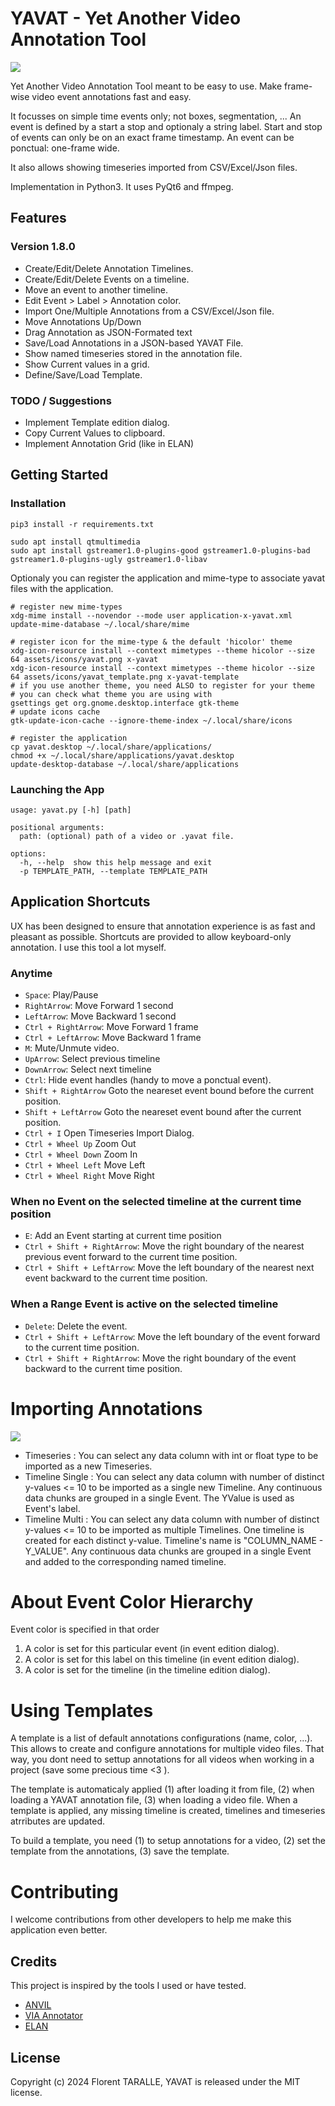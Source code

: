# YAVAT - Yet Another Video Annotation Tool

![](assets/Screenshot.png)

Yet Another Video Annotation Tool meant to be easy to use. 
Make frame-wise video event annotations fast and easy.

It focusses on simple time events only; not boxes, segmentation, ... 
An event is defined by a start a stop and optionaly a string label.
Start and stop of events can only be on an exact frame timestamp.
An event can be ponctual: one-frame wide. 

It also allows showing timeseries imported from CSV/Excel/Json files.

Implementation in Python3. It uses PyQt6 and ffmpeg.

## Features 

### Version 1.8.0

- Create/Edit/Delete Annotation Timelines.
- Create/Edit/Delete Events on a timeline.
- Move an event to another timeline.
- Edit Event > Label > Annotation color.
- Import One/Multiple Annotations from a CSV/Excel/Json file.
- Move Annotations Up/Down
- Drag Annotation as JSON-Formated text
- Save/Load Annotations in a JSON-based YAVAT File.
- Show named timeseries stored in the annotation file.
- Show Current values in a grid.
- Define/Save/Load Template.

### TODO / Suggestions

- Implement Template edition dialog.
- Copy Current Values to clipboard.
- Implement Annotation Grid (like in ELAN)

## Getting Started

### Installation 

``` shell
pip3 install -r requirements.txt

sudo apt install qtmultimedia
sudo apt install gstreamer1.0-plugins-good gstreamer1.0-plugins-bad gstreamer1.0-plugins-ugly gstreamer1.0-libav
```

Optionaly you can register the application and mime-type to associate yavat files with the application.

``` shell
# register new mime-types
xdg-mime install --novendor --mode user application-x-yavat.xml
update-mime-database ~/.local/share/mime

# register icon for the mime-type & the default 'hicolor' theme
xdg-icon-resource install --context mimetypes --theme hicolor --size 64 assets/icons/yavat.png x-yavat
xdg-icon-resource install --context mimetypes --theme hicolor --size 64 assets/icons/yavat_template.png x-yavat-template
# if you use another theme, you need ALSO to register for your theme
# you can check what theme you are using with 
gsettings get org.gnome.desktop.interface gtk-theme
# update icons cache
gtk-update-icon-cache --ignore-theme-index ~/.local/share/icons

# register the application
cp yavat.desktop ~/.local/share/applications/
chmod +x ~/.local/share/applications/yavat.desktop
update-desktop-database ~/.local/share/applications
```


### Launching the App

``` shell
usage: yavat.py [-h] [path]

positional arguments:
  path: (optional) path of a video or .yavat file.

options:
  -h, --help  show this help message and exit
  -p TEMPLATE_PATH, --template TEMPLATE_PATH
```

## Application Shortcuts

UX has been designed to ensure that annotation experience is as fast and pleasant as possible.
Shortcuts are provided to allow keyboard-only annotation.
I use this tool a lot myself.

### Anytime

- `Space`:                  Play/Pause
- `RightArrow`:             Move Forward 1 second
- `LeftArrow`:              Move Backward 1 second
- `Ctrl + RightArrow`:      Move Forward 1 frame
- `Ctrl + LeftArrow`:       Move Backward 1 frame
- `M`:                      Mute/Unmute video.
- `UpArrow`:                Select previous timeline
- `DownArrow`:              Select next timeline
- `Ctrl`:                   Hide event handles (handy to move a ponctual event).
- `Shift + RightArrow`      Goto the neareset event bound before the current position.
- `Shift + LeftArrow`       Goto the neareset event bound after the current position.
- `Ctrl + I`                Open Timeseries Import Dialog.
- `Ctrl + Wheel Up`         Zoom Out
- `Ctrl + Wheel Down`       Zoom In
- `Ctrl + Wheel Left`       Move Left
- `Ctrl + Wheel Right`      Move Right

### When no Event on the selected timeline at the current time position

- `E`:                          Add an Event starting at current time position
- `Ctrl + Shift + RightArrow`:  Move the right boundary of the nearest previous event forward to the current time position.
- `Ctrl + Shift + LeftArrow`:   Move the left boundary of the nearest next event backward to the current time position.

### When a Range Event is active on the selected timeline

- `Delete`:                     Delete the event.
- `Ctrl + Shift + LeftArrow`:   Move the left boundary of the event forward to the current time position.
- `Ctrl + Shift + RightArrow`:  Move the right boundary of the event backward to the current time position.

# Importing Annotations

![](assets/TimeseriesImportDialog.png)

- Timeseries : You can select any data column with int or float type to be imported as a new Timeseries.
- Timeline Single : You can select any data column with number of distinct y-values <= 10 to be imported as a single new Timeline. Any continuous data chunks are grouped in a single Event. The YValue is used as Event's label.
- Timeline Multi : You can select any data column with number of distinct y-values <= 10 to be imported as multiple Timelines. One timeline is created for each distinct y-value. Timeline's name is "COLUMN_NAME - Y_VALUE". Any continuous data chunks are grouped in a single Event and added to the corresponding named timeline.

# About Event Color Hierarchy

Event color is specified in that order

1. A color is set for this particular event (in event edition dialog).
2. A color is set for this label on this timeline (in event edition dialog).
3. A color is set for the timeline (in the timeline edition dialog).

# Using Templates

A template is a list of default annotations configurations (name, color, ...).
This allows to create and configure annotations for multiple video files.
That way, you dont need to settup annotations for all videos when working in a project (save some precious time <3 ).

The template is automaticaly applied (1) after loading it from file, (2) when loading a YAVAT annotation file, (3) when loading a video file.
When a template is applied, any missing timeline is created, timelines and timeseries atrributes are updated.

To build a template, you need (1) to setup annotations for a video, (2) set the template from the annotations, (3) save the template.

# Contributing

I welcome contributions from other developers to help me make this application even better.

## Credits

This project is inspired by the tools I used or have tested. 

- [ANVIL](http://www.anvil-software.de/)
- [VIA Annotator](https://www.robots.ox.ac.uk/~vgg/software/via/app/via_video_annotator.html)
- [ELAN](https://archive.mpi.nl/tla/elan)

## License

Copyright (c) 2024 Florent TARALLE, YAVAT is released under the MIT license.
